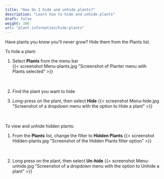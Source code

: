```yaml
---
title: "How do I hide and unhide plants?"
description: "Learn how to hide and unhide plants"
draft: false
weight: 306
url: "plant-information/hide-plants"
---
```


Have plants you know you'll never grow?  Hide them from the Plants list.

To hide a plant:
1. Select **Plants** from the menu bar<br />
{{< screenshot Menu-plants.jpg "Screenshot of Planter menu with Plants selected" >}}<br /><br /><br />

2. Find the plant you want to hide

3. Long-press on the plant, then select **Hide**
{{< screenshot Menu-hide.jpg "Screenshot of a dropdown menu with the option to Hide a plant" >}}<br /><br /><br />

To view and unhide hidden plants:
1. From the **Plants** list, change the filter to **Hidden Plants**
{{< screenshot Hidden-plants.jpg "Screenshot of the Hidden Plants filter option" >}}<br /><br /><br />

2. Long press on the plant, then select **Un-hide**
{{< screenshot Menu-unhide.jpg "Screenshot of a dropdown menu with the option to Unhide a plant" >}}<br /><br /><br />
